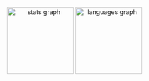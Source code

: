 <div align="center">
<img src="https://github-readme-stats.vercel.app/api?username=martaalopez&hide_title=false&hide_rank=false&show_icons=true&include_all_commits=true&count_private=true&disable_animations=false&theme=dracula&locale=en&hide_border=false" height="150" alt="stats graph"  />
<!--<img src="https://streak-stats.demolab.com?user=martaalopez&locale=en&mode=daily&theme=dracula&hide_border=false&border_radius=5" height="150" alt="streak graph"  /> !-->
<img src="https://github-readme-stats.vercel.app/api/top-langs?username=martaalopez&locale=en&hide_title=false&layout=compact&card_width=320&langs_count=5&theme=dracula&hide_border=false" height="150" alt="languages graph"  />
</div>
